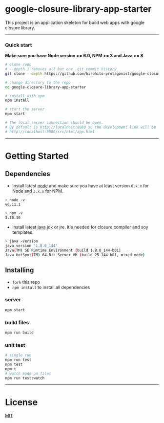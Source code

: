 # google-closure-library-app-starter
This project is an application skeleton for build web apps with google closure library.

___

### Quick start
**Make sure you have Node version >= 6.0, NPM >= 3 and Java >= 8**

```bash
# clone repo
# --depth 1 removes all but one .git commit history
git clone --depth https://github.com/hirohito-protagonist/google-closure-library-app-starter.git

# change directory to the repo
cd google-closure-library-app-starter

# install with npm
npm install

# start the server
npm start

# The local server connection should be open. 
# By default is http://localhost:8080 so the development link will be 
# http://localhost:8080/src/html/app.html
```

___

# Getting Started
## Dependencies
* Install latest [node](https://nodejs.org/en/) and make sure you have at least version `6.x.x` for Node and `3.x.x` for NPM.
```bash
> node -v
v6.11.1

> npm -v
3.10.10
```
* Install latest [java](http://www.oracle.com/technetwork/java/javase/downloads/index.html) jdk or jre. It's needed for closure compiler and soy templates.
```bash
> java -version
java version "1.8.0_144"
Java(TM) SE Runtime Environment (build 1.8.0_144-b01)
Java HotSpot(TM) 64-Bit Server VM (build 25.144-b01, mixed mode)
```

## Installing
* `fork` this repo
* `npm install` to install all dependencies

### server
```bash
npm start
```

### build files
```bash
npm run build
```
### unit test
```bash
# single run
npm run test
npm test
npm t
# watch mode on files
npm run test:watch
```

___

# License
 [MIT](/LICENSE)
